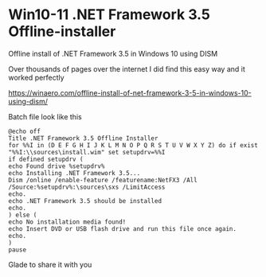 # Win10-11 .NET Framework 3.5 Offline-installer
Offline install of .NET Framework 3.5 in Windows 10 using DISM

Over thousands of pages over the internet I did find this easy way and it worked perfectly

https://winaero.com/offline-install-of-net-framework-3-5-in-windows-10-using-dism/

Batch file look like this

	@echo off
	Title .NET Framework 3.5 Offline Installer
	for %%I in (D E F G H I J K L M N O P Q R S T U V W X Y Z) do if exist "%%I:\\sources\install.wim" set setupdrv=%%I
	if defined setupdrv (
	echo Found drive %setupdrv%
	echo Installing .NET Framework 3.5...
	Dism /online /enable-feature /featurename:NetFX3 /All /Source:%setupdrv%:\sources\sxs /LimitAccess
	echo.
	echo .NET Framework 3.5 should be installed
	echo.
	) else (
	echo No installation media found!
	echo Insert DVD or USB flash drive and run this file once again. 
	echo.
	)
	pause

Glade to share it with you
